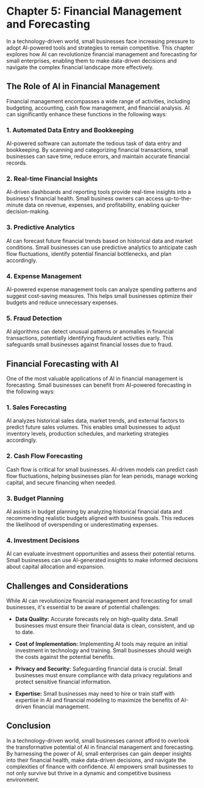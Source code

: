 Chapter 5: Financial Management and Forecasting
===============================================

In a technology-driven world, small businesses face increasing pressure to adopt AI-powered tools and strategies to remain competitive. This chapter explores how AI can revolutionize financial management and forecasting for small enterprises, enabling them to make data-driven decisions and navigate the complex financial landscape more effectively.

**The Role of AI in Financial Management**
------------------------------------------

Financial management encompasses a wide range of activities, including budgeting, accounting, cash flow management, and financial analysis. AI can significantly enhance these functions in the following ways:

### **1. Automated Data Entry and Bookkeeping**

AI-powered software can automate the tedious task of data entry and bookkeeping. By scanning and categorizing financial transactions, small businesses can save time, reduce errors, and maintain accurate financial records.

### **2. Real-time Financial Insights**

AI-driven dashboards and reporting tools provide real-time insights into a business's financial health. Small business owners can access up-to-the-minute data on revenue, expenses, and profitability, enabling quicker decision-making.

### **3. Predictive Analytics**

AI can forecast future financial trends based on historical data and market conditions. Small businesses can use predictive analytics to anticipate cash flow fluctuations, identify potential financial bottlenecks, and plan accordingly.

### **4. Expense Management**

AI-powered expense management tools can analyze spending patterns and suggest cost-saving measures. This helps small businesses optimize their budgets and reduce unnecessary expenses.

### **5. Fraud Detection**

AI algorithms can detect unusual patterns or anomalies in financial transactions, potentially identifying fraudulent activities early. This safeguards small businesses against financial losses due to fraud.

**Financial Forecasting with AI**
---------------------------------

One of the most valuable applications of AI in financial management is forecasting. Small businesses can benefit from AI-powered forecasting in the following ways:

### **1. Sales Forecasting**

AI analyzes historical sales data, market trends, and external factors to predict future sales volumes. This enables small businesses to adjust inventory levels, production schedules, and marketing strategies accordingly.

### **2. Cash Flow Forecasting**

Cash flow is critical for small businesses. AI-driven models can predict cash flow fluctuations, helping businesses plan for lean periods, manage working capital, and secure financing when needed.

### **3. Budget Planning**

AI assists in budget planning by analyzing historical financial data and recommending realistic budgets aligned with business goals. This reduces the likelihood of overspending or underestimating expenses.

### **4. Investment Decisions**

AI can evaluate investment opportunities and assess their potential returns. Small businesses can use AI-generated insights to make informed decisions about capital allocation and expansion.

**Challenges and Considerations**
---------------------------------

While AI can revolutionize financial management and forecasting for small businesses, it's essential to be aware of potential challenges:

* **Data Quality:** Accurate forecasts rely on high-quality data. Small businesses must ensure their financial data is clean, consistent, and up to date.

* **Cost of Implementation:** Implementing AI tools may require an initial investment in technology and training. Small businesses should weigh the costs against the potential benefits.

* **Privacy and Security:** Safeguarding financial data is crucial. Small businesses must ensure compliance with data privacy regulations and protect sensitive financial information.

* **Expertise:** Small businesses may need to hire or train staff with expertise in AI and financial modeling to maximize the benefits of AI-driven financial management.

**Conclusion**
--------------

In a technology-driven world, small businesses cannot afford to overlook the transformative potential of AI in financial management and forecasting. By harnessing the power of AI, small enterprises can gain deeper insights into their financial health, make data-driven decisions, and navigate the complexities of finance with confidence. AI empowers small businesses to not only survive but thrive in a dynamic and competitive business environment.
